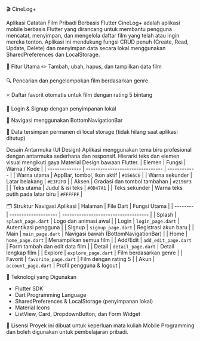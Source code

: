 🎬 CineLog+

Aplikasi Catatan Film Pribadi Berbasis Flutter
CineLog+ adalah aplikasi mobile berbasis Flutter yang dirancang untuk membantu pengguna mencatat, menyimpan, dan mengelola daftar film yang telah atau ingin mereka tonton.
Aplikasi ini mendukung fungsi CRUD penuh (Create, Read, Update, Delete) dan menyimpan data secara lokal menggunakan SharedPreferences dan LocalStorage.

🧩 Fitur Utama
✏️ Tambah, ubah, hapus, dan tampilkan data film

🔍 Pencarian dan pengelompokan film berdasarkan genre

⭐ Daftar favorit otomatis untuk film dengan rating 5 bintang

👤 Login & Signup dengan penyimpanan lokal

📱 Navigasi menggunakan BottomNavigationBar

💾 Data tersimpan permanen di local storage (tidak hilang saat aplikasi ditutup)

Desain Antarmuka (UI Design)
Aplikasi menggunakan tema biru profesional dengan antarmuka sederhana dan responsif.
Hierarki teks dan elemen visual mengikuti gaya Material Design bawaan Flutter.
| Elemen         | Fungsi                           | Warna / Kode |
| -------------- | -------------------------------- | ------------ |
| Warna utama    | AppBar, tombol, ikon aktif       | `#1565C0`    |
| Warna sekunder | Latar belakang                   | `#E3F2FD`    |
| Aksen          | Gradasi dan tombol tambahan      | `#2196F3`    |
| Teks utama     | Judul & isi teks                 | `#0D47A1`    |
| Teks sekunder  | Warna teks putih pada latar biru | `#FFFFFF`    |

🗂️ Struktur Navigasi Aplikasi
| Halaman  | File Dart            | Fungsi Utama                         |
| -------- | -------------------- | ------------------------------------ |
| Splash   | `splash_page.dart`   | Logo dan animasi awal                |
| Login    | `login_page.dart`    | Autentikasi pengguna                 |
| Signup   | `signup_page.dart`   | Registrasi akun baru                 |
| Main     | `main_page.dart`     | Navigasi bawah (BottomNavigationBar) |
| Home     | `home_page.dart`     | Menampilkan semua film               |
| Add/Edit | `add_edit_page.dart` | Form tambah dan edit data film       |
| Detail   | `detail_page.dart`   | Detail lengkap film                  |
| Explore  | `explore_page.dart`  | Film berdasarkan genre               |
| Favorit  | `favorite_page.dart` | Film dengan rating 5                 |
| Akun     | `account_page.dart`  | Profil pengguna & logout             |

🧠 Teknologi yang Digunakan
- Flutter SDK
- Dart Programming Language
- SharedPreferences & LocalStorage (penyimpanan lokal)
- Material Icons
- ListView, Card, DropdownButton, dan Form Widget

📁 Lisensi
Proyek ini dibuat untuk keperluan mata kuliah Mobile Programming dan boleh digunakan untuk pembelajaran pribadi.



